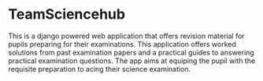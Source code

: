 # TeamSciencehub
This is a django powered  web application that offers revision material for pupils preparing for their examinations.
This application offers worked solutions from past examination papers and a practical guides to answering practical examination questions.
The app aims at equiping the pupil with the requisite preparation to acing their science examination.

